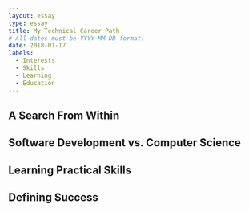 ```yaml
---
layout: essay
type: essay
title: My Technical Career Path
# All dates must be YYYY-MM-DD format!
date: 2018-01-17
labels:
  - Interests
  - Skills
  - Learning
  - Education
---
```


## A Search From Within



## Software Development vs. Computer Science



## Learning Practical Skills



## Defining Success
